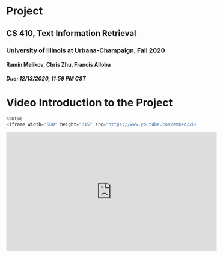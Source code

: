 # Project

## CS 410, Text Information Retrieval

### University of Illinois at Urbana-Champaign, Fall 2020

#### Ramin Melikov, Chris Zhu, Francis Alloba

##### Due: 12/13/2020, 11:59 PM CST

# Video Introduction to the Project


```python
%%html
<iframe width="560" height="315" src="https://www.youtube.com/embed/2RAoMGm07t8" frameborder="0" allow="accelerometer; autoplay; clipboard-write; encrypted-media; gyroscope; picture-in-picture" allowfullscreen></iframe>
```


<iframe width="560" height="315" src="https://www.youtube.com/embed/2RAoMGm07t8" frameborder="0" allow="accelerometer; autoplay; clipboard-write; encrypted-media; gyroscope; picture-in-picture" allowfullscreen></iframe>




```python

```
